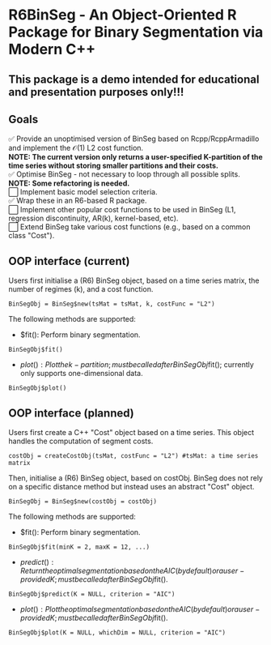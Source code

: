 # R6BinSeg - An Object-Oriented R Package for Binary Segmentation via Modern C++

## This package is a demo intended for educational and presentation purposes only!!!

## Goals

✅ Provide an unoptimised version of BinSeg based on Rcpp/RcppArmadillo and implement the $\mathcal{O}(1)$ L2 cost function.  
**NOTE: The current version only returns a user-specified K-partition of the time series without storing smaller partitions and their costs.**   
✅ Optimise BinSeg - not necessary to loop through all possible splits.    
**NOTE: Some refactoring is needed.**   
⬜ Implement basic model selection criteria.  
✅ Wrap these in an R6-based R package.  
⬜ Implement other popular cost functions to be used in BinSeg (L1, regression discontinuity, AR(k), kernel-based, etc).  
⬜ Extend BinSeg take various cost functions (e.g., based on a common class "Cost").  



## OOP interface (current)

Users first initialise a (R6) BinSeg object, based on a time series matrix, the number of regimes (k), and a cost function. 
```
BinSegObj = BinSeg$new(tsMat = tsMat, k, costFunc = "L2")
```
The following methods are supported:

- $fit(): Perform binary segmentation.
```
BinSegObj$fit() 
```
- $plot(): Plot the k-partition; must be called after BinSegObj$fit(); currently only supports one-dimensional data.
```
BinSegObj$plot() 
```



## OOP interface (planned)

Users first create a C++ "Cost" object based on a time series. This object handles the computation of segment costs. 

```
costObj = createCostObj(tsMat, costFunc = "L2") #tsMat: a time series matrix
```
Then, initialise a (R6) BinSeg object, based on costObj. BinSeg does not rely on a specific distance method but instead uses an abstract "Cost" object.
```
BinSegObj = BinSeg$new(costObj = costObj)
```
The following methods are supported:

- $fit(): Perform binary segmentation.
```
BinSegObj$fit(minK = 2, maxK = 12, ...) 
```
- $predict(): Return the optimal segmentation based on the AIC (by default) or a user-provided K; must be called after BinSegObj$fit().
```
BinSegObj$predict(K = NULL, criterion = "AIC")
```
- $plot(): Plot the optimal segmentation based on the AIC (by default) or a user-provided K; must be called after BinSegObj$fit().
```
BinSegObj$plot(K = NULL, whichDim = NULL, criterion = "AIC") 
```
